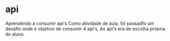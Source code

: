 # api
Aprendendo a consumir api's
Como atividade de aula, foi passadfo um desafio onde o objetivo de consumir 4 api's.
As api's era de escolha própria do aluno.
